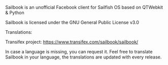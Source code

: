 Sailbook is an unofficial Facebook client for Sailfish OS based on QTWebkit & Python

Sailbook is licensed under the GNU General Public License v3.0

Translations:

Transifex project: https://www.transifex.com/sailbook/sailbook/

In case a language is missing, you can request it. Feel free to translate Sailbook in your language, the translations are updated with every release.
